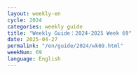 ```yaml
---
layout: weekly-en
cycle: 2024
categories: weekly guide
title: "Weekly Guide：2024-2025 Week 69"
date: 2025-04-27
permalink: "/en/guide/2024/wk69.html"
weekNum: 69
language: English
---
```

